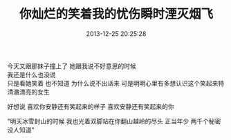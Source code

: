 ﻿---
layout: post
title:  "你灿烂的笑着我的忧伤瞬时湮灭烟飞"
date:   2013-12-25 20:25:28
categories: pretty
description: 你灿烂的笑着我的忧伤瞬时湮灭烟飞
---

今天又跟那妹子撞上了 
她跟我说不好意思的时候  
我还是什么也没说  
只是看她笑着 
也不知道 
为什么说不出话来 
可是明明心里有多想认识这个笑起来特清澈漂亮的女生

好想说 喜欢你安静还有笑起来的样子 喜欢安静还有笑起来的你

"明天冰雪封山的时候 我也光着双脚站在你翻山越岭的尽头 正当年少 两千个秘密没人知道"

